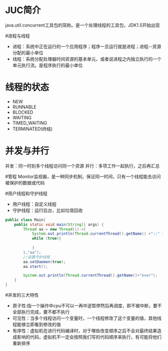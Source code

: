 # JUC简介
java.util.concurrent工具包的简称。是一个处理线程的工具包，JDK1.5开始出现

#进程与线程
+ 进程：系统中正在运行的一个应用程序；程序一旦运行就是进程；进程--资源分配的最小单位
+ 线程：系统分配处理器时间资源的基本单元，或者说进程之内独立执行的一个单元执行流。是程序执行的最小单位

# 线程的状态
+ NEW
+ RUNNABLE
+ BLOCKED
+ WAITING
+ TIMED_WAITING
+ TERMINATED(终结)

# 并发与并行
并发：同一时刻多个线程访问同一个资源
并行：多项工作一起执行，之后再汇总

#管程
Monitor监视器，是一种同步机制，保证同一时间，只有一个线程能去访问被保护的数据或代码  

#用户线程和守护线程
+ 用户线程：自定义线程
+ 守护线程：运行后台，比如垃圾回收
```java
public class Main{
    public static void main(String[] args) {
        Thread aa = new Thread(()->{
            System.out.println(Thread.currentThread().getName() +"::" +Thread.currentThread().isDaemon());
            while (true){
                
            }
        },"aa");
        //设置守护线程
        aa.setDaemon(true);
        aa.start();

        System.out.println(Thread.currentThread().getName()+"over");
    }
}
```

#并发的三大特性
+ 原子性:指一个操作中cpu不可以一再中途暂停然后再调度，即不被中断，要不全部执行完成，要不都不执行
+ 可见性：当多个线程访问一个变量时，一个线程修改了这个变量的值，其他线程能够立即看到修改的值
+ 有序性：虚拟机在进行代码编译时，对于哪些改变顺序之后不会对最终结果造成影响的代码，虚拟机不一定会按照我们写的代码顺序来执行，有可能将他们重新排序